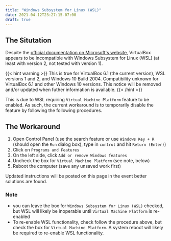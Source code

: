 ```yaml
---
title: "Windows Subsystem for Linux (WSL)"
date: 2021-04-12T23:27:15-07:00
draft: true
---
```


## The Situtation

Despite the [official documentation on Microsoft's website](https://docs.microsoft.com/en-us/windows/wsl/compare-versions), <!-- it is a known issue that --> VirtualBox appears to be incompatible with Windows Subsystem for Linux (WSL) (at least with version 2, not tested with version 1).

{{< hint warning >}}
This is true for VirtualBox 6.1 (the current version), WSL versions 1 and 2, and Windows 10 Build 2004.
Compatibility unknown for VirtualBox 6.1 and other Windows 10 versions.
This notice will be removed and/or updated when futher information is available.
{{< /hint >}}

This is due to WSL requiring `Virtual Machine Platform` feature to be enabled.
As such, the current workaround is to temporarily disable the feature by following the following procedures.

## The Workaround

1. Open Control Panel (use the search feature or use `Windows Key + R` (should open the `Run` dialog box), type in `control` and hit `Return (Enter)`)
2. Click on `Programs and Features`
3. On the left side, click `Add or remove Windows features`
4. Uncheck the box for `Virtual Machine Platform` (see note, below)
5. Reboot the computer (save any unsaved work first)

Updated instructions will be posted on this page in the event better solutions are found.

### Note

- you can leave the box for `Windows Subsystem for Linux (WSL)` checked, but WSL will likely be inoperable until `Virtual Machine Platform` is re-enabled
- To re-enable WSL functionality, check follow the procedure above, but check the box for `Virtual Machine Platform`.
  A system reboot will likely be required to re-enable WSL functionality.
